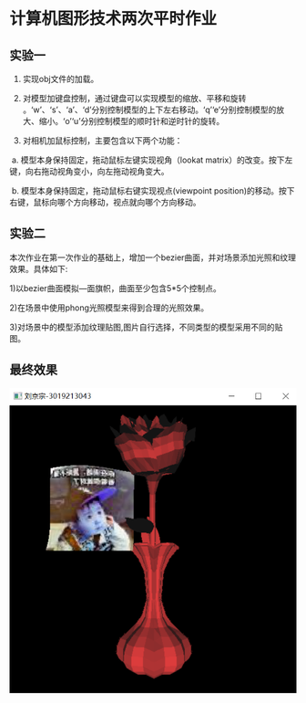 # 计算机图形技术两次平时作业

## 实验一

1) 实现obj文件的加载。

2) 对模型加键盘控制，通过键盘可以实现模型的缩放、平移和旋转 。‘w’、‘s’、‘a’、‘d’分别控制模型的上下左右移动。‘q’‘e’分别控制模型的放大、缩小。‘o’‘u’分别控制模型的顺时针和逆时针的旋转。

3) 对相机加鼠标控制，主要包含以下两个功能：

​	a. 模型本身保持固定，拖动鼠标左键实现视角（lookat matrix）的改变。按下左键，向右拖动视角变小，向左拖动视角变大。

​	b. 模型本身保持固定，拖动鼠标右键实现视点(viewpoint position)的移动。按下右键，鼠标向哪个方向移动，视点就向哪个方向移动。

## 实验二

本次作业在第一次作业的基础上，增加一个bezier曲面，并对场景添加光照和纹理效果。具体如下:

1)以bezier曲面模拟—面旗帜，曲面至少包含5*5个控制点。

2)在场景中使用phong光照模型来得到合理的光照效果。

3)对场景中的模型添加纹理贴图,图片自行选择，不同类型的模型采用不同的贴图。

## 最终效果

![](./pic/图片1.png)
